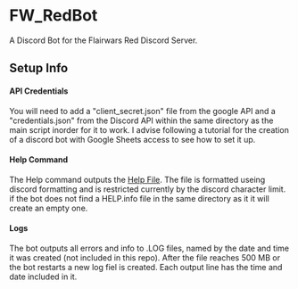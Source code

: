 # FW_RedBot
A Discord Bot for the Flairwars Red Discord Server.

## Setup Info
#### API Credentials
You will need to add a "client_secret.json" file from the google API and a "credentials.json" from the Discord API within the same directory as the main script inorder for it to work. I advise following a tutorial for the creation of a discord bot with Google Sheets access to see how to set it up.

#### Help Command
The Help command outputs the [Help File](HELP.md). The file is formatted useing discord formatting and is restricted currently by the discord character limit. if the bot does not find a HELP.info file in the same directory as it it will create an empty one.

#### Logs
The bot outputs all errors and info to .LOG files, named by the date and time it was created (not included in this repo). After the file reaches 500 MB or the bot restarts a new log fiel is created. Each output line has the time and date included in it.
